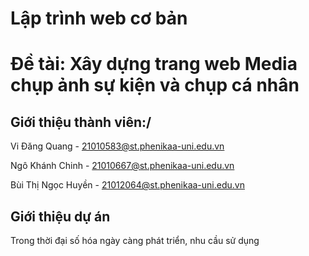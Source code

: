 # Lập trình web cơ bản

# **Đề tài: Xây dựng trang web Media chụp ảnh sự kiện và chụp cá nhân**

## Giới thiệu thành viên:/

Vi Đăng Quang - 21010583@st.phenikaa-uni.edu.vn

Ngô Khánh Chinh - 21010667@st.phenikaa-uni.edu.vn

Bùi Thị Ngọc Huyền - 21012064@st.phenikaa-uni.edu.vn

## **Giới thiệu dự án**

Trong thời đại số hóa ngày càng phát triển, nhu cầu sử dụng 
